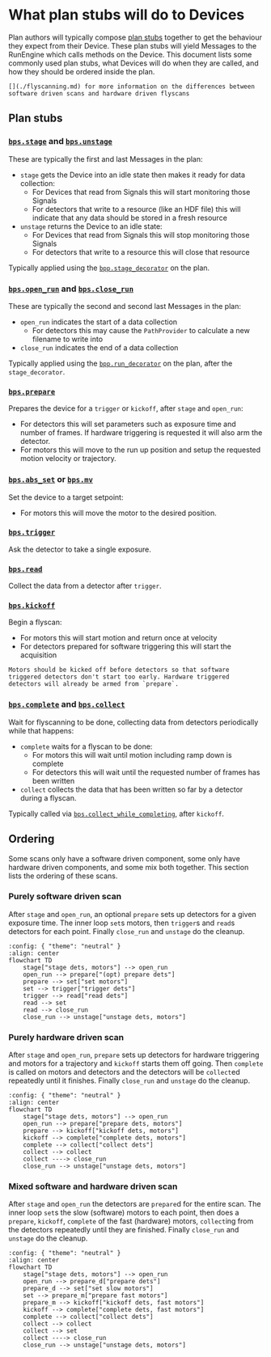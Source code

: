 # What plan stubs will do to Devices

Plan authors will typically compose [plan stubs](inv:bluesky#stub_plans) together to get the behaviour they expect from their Device. These plan stubs will yield Messages to the RunEngine which calls methods on the Device. This document lists some commonly used plan stubs, what Devices will do when they are called, and how they should be ordered inside the plan.

```{seealso}
[](./flyscanning.md) for more information on the differences between software driven scans and hardware driven flyscans
```

## Plan stubs

### [`bps.stage`](#bluesky.plan_stubs.stage) and [`bps.unstage`](#bluesky.plan_stubs.unstage)

These are typically the first and last Messages in the plan:
- `stage` gets the Device into an idle state then makes it ready for data collection:
  - For Devices that read from Signals this will start monitoring those Signals
  - For detectors that write to a resource (like an HDF file) this will indicate that any data should be stored in a fresh resource
- `unstage` returns the Device to an idle state:
  - For Devices that read from Signals this will stop monitoring those Signals
  - For detectors that write to a resource this will close that resource

Typically applied using the [`bpp.stage_decorator`](#bluesky.preprocessors.stage_decorator) on the plan.

### [`bps.open_run`](#bluesky.plan_stubs.open_run) and [`bps.close_run`](#bluesky.plan_stubs.close_run)

These are typically the second and second last Messages in the plan:
- `open_run` indicates the start of a data collection
   - For detectors this may cause the `PathProvider` to calculate a new filename to write into
- `close_run` indicates the end of a data collection

Typically applied using the [`bpp.run_decorator`](#bluesky.preprocessors.run_decorator) on the plan, after the `stage_decorator`.

### [`bps.prepare`](#bluesky.plan_stubs.prepare)

Prepares the device for a `trigger` or `kickoff`, after `stage` and `open_run`:
- For detectors this will set parameters such as exposure time and number of frames. If hardware triggering is requested it will also arm the detector.
- For motors this will move to the run up position and setup the requested motion velocity or trajectory.

### [`bps.abs_set`](#bluesky.plan_stubs.abs_set) or [`bps.mv`](#bluesky.plan_stubs.mv)

Set the device to a target setpoint:
- For motors this will move the motor to the desired position. 

### [`bps.trigger`](#bluesky.plan_stubs.trigger)

Ask the detector to take a single exposure. 

### [`bps.read`](#bluesky.plan_stubs.read)

Collect the data from a detector after `trigger`. 

### [`bps.kickoff`](#bluesky.plan_stubs.kickoff)

Begin a flyscan:
- For motors this will start motion and return once at velocity
- For detectors prepared for software triggering this will start the acquisition

```{note}
Motors should be kicked off before detectors so that software triggered detectors don't start too early. Hardware triggered detectors will already be armed from `prepare`.
```

### [`bps.complete`](#bluesky.plan_stubs.collect) and [`bps.collect`](#bluesky.plan_stubs.collect)

Wait for flyscanning to be done, collecting data from detectors periodically while that happens:
- `complete` waits for a flyscan to be done:
  - For motors this will wait until motion including ramp down is complete
  - For detectors this will wait until the requested number of frames has been written
- `collect` collects the data that has been written so far by a detector during a flyscan.

Typically called via [`bps.collect_while_completing`](#bluesky.plan_stubs.collect_while_completing), after `kickoff`.

## Ordering

Some scans only have a software driven component, some only have hardware driven components, and some mix both together. This section lists the ordering of these scans.

### Purely software driven scan

After `stage` and `open_run`, an optional `prepare` sets up detectors for a given exposure time. The inner loop `set`s motors, then `trigger`s and `read`s detectors for each point. Finally `close_run` and `unstage` do the cleanup.

```{mermaid}
:config: { "theme": "neutral" }
:align: center
flowchart TD
    stage["stage dets, motors"] --> open_run
    open_run --> prepare["(opt) prepare dets"]
    prepare --> set["set motors"]
    set --> trigger["trigger dets"]
    trigger --> read["read dets"]
    read --> set
    read --> close_run
    close_run --> unstage["unstage dets, motors"]

```

### Purely hardware driven scan

After `stage` and `open_run`, `prepare` sets up detectors for hardware triggering and motors for a trajectory and `kickoff` starts them off going. Then `complete` is called on motors and detectors and the detectors will be `collect`ed repeatedly until it finishes. Finally `close_run` and `unstage` do the cleanup.

```{mermaid}
:config: { "theme": "neutral" }
:align: center
flowchart TD
    stage["stage dets, motors"] --> open_run
    open_run --> prepare["prepare dets, motors"]
    prepare --> kickoff["kickoff dets, motors"]
    kickoff --> complete["complete dets, motors"]
    complete --> collect["collect dets"]
    collect --> collect
    collect ----> close_run
    close_run --> unstage["unstage dets, motors"]
```

### Mixed software and hardware driven scan

After `stage` and `open_run` the detectors are `prepare`d for the entire scan. The inner loop `set`s the slow (software) motors to each point, then does a `prepare`, `kickoff`, `complete` of the fast (hardware) motors, `collect`ing from the detectors repeatedly until they are finished. Finally `close_run` and `unstage` do the cleanup.

```{mermaid}
:config: { "theme": "neutral" }
:align: center
flowchart TD
    stage["stage dets, motors"] --> open_run
    open_run --> prepare_d["prepare dets"]
    prepare_d --> set["set slow motors"]
    set --> prepare_m["prepare fast motors"]
    prepare_m --> kickoff["kickoff dets, fast motors"]
    kickoff --> complete["complete dets, fast motors"]
    complete --> collect["collect dets"]
    collect --> collect
    collect --> set
    collect ----> close_run
    close_run --> unstage["unstage dets, motors"]
```
